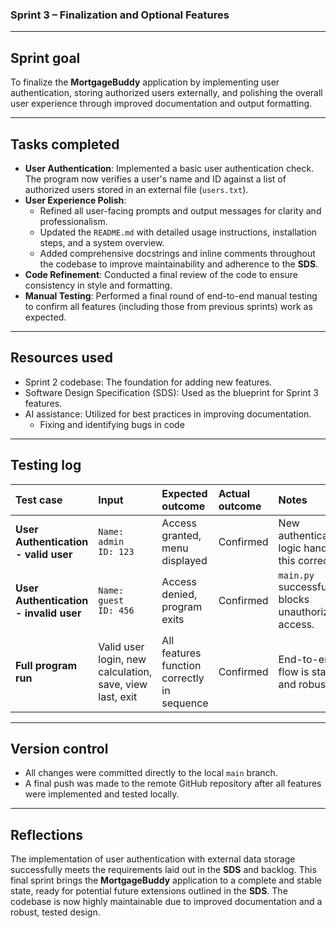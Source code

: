 ### Sprint 3 – Finalization and Optional Features

***

## Sprint goal

To finalize the **MortgageBuddy** application by implementing user authentication, storing authorized users externally, and polishing the overall user experience through improved documentation and output formatting.

***

## Tasks completed

- **User Authentication**: Implemented a basic user authentication check. The program now verifies a user's name and ID against a list of authorized users stored in an external file (`users.txt`).
- **User Experience Polish**:
  - Refined all user-facing prompts and output messages for clarity and professionalism.
  - Updated the `README.md` with detailed usage instructions, installation steps, and a system overview.
  - Added comprehensive docstrings and inline comments throughout the codebase to improve maintainability and adherence to the **SDS**.
- **Code Refinement**: Conducted a final review of the code to ensure consistency in style and formatting.
- **Manual Testing**: Performed a final round of end-to-end manual testing to confirm all features (including those from previous sprints) work as expected.

***

## Resources used

- Sprint 2 codebase: The foundation for adding new features.
- Software Design Specification (SDS): Used as the blueprint for Sprint 3 features.
- AI assistance: Utilized for best practices in improving documentation.
    - Fixing and identifying bugs in code
***

## Testing log

| Test case | Input | Expected outcome | Actual outcome | Notes |
| :--- | :--- | :--- | :--- | :--- |
| **User Authentication - valid user** | `Name: admin`<br>`ID: 123` | Access granted, menu displayed | Confirmed | New authentication logic handled this correctly. |
| **User Authentication - invalid user** | `Name: guest`<br>`ID: 456` | Access denied, program exits | Confirmed | `main.py` successfully blocks unauthorized access. |
| **Full program run** | Valid user login, new calculation, save, view last, exit | All features function correctly in sequence | Confirmed | End-to-end flow is stable and robust. |

***

## Version control

- All changes were committed directly to the local `main` branch.
- A final push was made to the remote GitHub repository after all features were implemented and tested locally.

***

## Reflections

The implementation of user authentication with external data storage successfully meets the requirements laid out in the **SDS** and backlog. This final sprint brings the **MortgageBuddy** application to a complete and stable state, ready for potential future extensions outlined in the **SDS**. The codebase is now highly maintainable due to improved documentation and a robust, tested design.